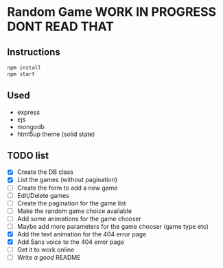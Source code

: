 # Random Game WORK IN PROGRESS DONT READ THAT

## Instructions
```bash
npm install
npm start
```

## Used
* express
* ejs
* mongodb
* html5up theme (solid state)

## TODO list
- [x] Create the DB class
- [x] List the games (without pagination)
- [ ] Create the form to add a new game
- [ ] Edit/Delete games
- [ ] Create the pagination for the game list
- [ ] Make the random game choice available
- [ ] Add some animations for the game chooser
- [ ] Maybe add more parameters for the game chooser (game type etc)
- [x] Add the text animation for the 404 error page
- [x] Add Sans voice to the 404 error page
- [ ] Get it to work online
- [ ] Write *a good* README
